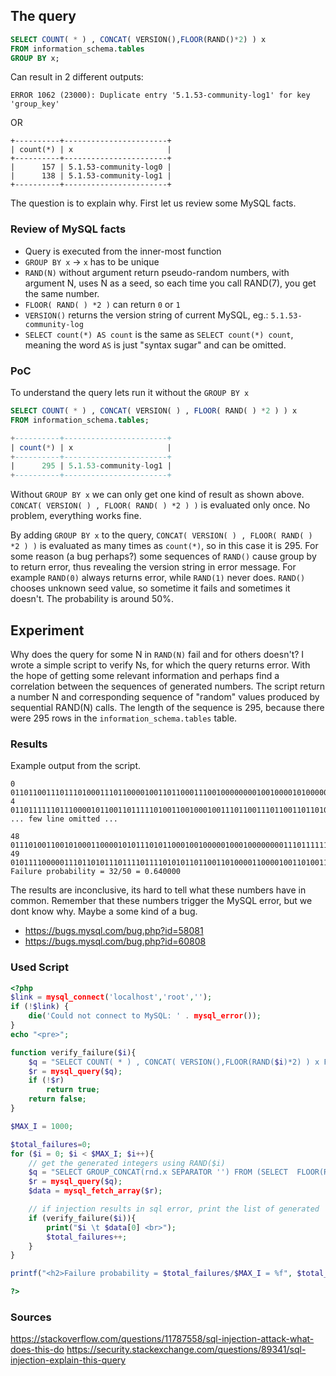 
## The query
```sql
SELECT COUNT( * ) , CONCAT( VERSION(),FLOOR(RAND()*2) ) x
FROM information_schema.tables
GROUP BY x;
```
Can result in 2 different outputs:
```
ERROR 1062 (23000): Duplicate entry '5.1.53-community-log1' for key 'group_key'
```
OR
```
+----------+-----------------------+
| count(*) | x                     |
+----------+-----------------------+
|      157 | 5.1.53-community-log0 |
|      138 | 5.1.53-community-log1 |
+----------+-----------------------+
```
The question is to explain why. First let us review some MySQL facts.

### Review of MySQL facts
* Query is executed from the inner-most function
* `GROUP BY x` -> `x` has to be unique
* `RAND(N)` without argument return pseudo-random numbers, with argument N, uses N as a seed, so each time you call RAND(7), you get the same number. 
* `FLOOR( RAND( ) *2 )` can return `0` or `1`
* `VERSION()` returns the version string of current MySQL, eg.: `5.1.53-community-log`
* `SELECT count(*) AS count` is the same as `SELECT count(*) count`, meaning the word `AS` is just "syntax sugar" and can be omitted. 

### PoC
To understand the query lets run it without the `GROUP BY x`
```sql
SELECT COUNT( * ) , CONCAT( VERSION( ) , FLOOR( RAND( ) *2 ) ) x
FROM information_schema.tables;

+----------+-----------------------+
| count(*) | x                     |
+----------+-----------------------+
|      295 | 5.1.53-community-log1 |
+----------+-----------------------+
```
Without `GROUP BY x` we can only get one kind of result as shown above. `CONCAT( VERSION( ) , FLOOR( RAND( ) *2 ) )` is evaluated only once. No problem, everything works fine.


By adding `GROUP BY x` to the query, `CONCAT( VERSION( ) , FLOOR( RAND( ) *2 ) )` is evaluated as many times as `count(*)`, so in this case it is 295. For some reason (a bug perhaps?) some sequences of `RAND()` cause group by to return error, thus revealing the version string in error message. For example `RAND(0)` always returns error, while `RAND(1)` never does. `RAND()` chooses unknown seed value, so sometime it fails and sometimes it doesn't. The probability is around 50%.

## Experiment
Why does the query for some N in `RAND(N)` fail and for others doesn't? I wrote a simple script to verify Ns, for which the query returns error. With the hope of getting some relevant information and perhaps find a correlation between the sequences of generated numbers. The script return a number N and corresponding sequence of "random" values produced by sequential RAND(N) calls. The length of the sequence is 295, because there were 295 rows in the `information_schema.tables` table.

### Results

Example output from the script.
```
0 	 0110110011101110100011101100001001101100011100100000000100100001010000001011111011001001111111011001000011110000101100101001110000010000011000110100001011010001010010001001110001101000010001010001011011100011111111001000101010111010000100010001110010110100110010101011010100110010110000100010100 
4 	 0110111111011100001011001101111101001100100010011101100111011001101101001111100010010100101011011111001001011001110011111110000110010001000000101110101000001110010110100000111110100101110100101101011000100000110100011100010001100001110000111110000101001010010011100100110111011011101010011010101 
... few line omitted ...

48 	 0111010011001010001100001010111010110001001000001000100000000111011111101000101001100110001000110011110110100100010011011111101010001011010100111100111000111111100010000000011110010110000000111011110001011111010010001100101111101110011111010001110110001000110000101011100101001000100111101110011 
49 	 0101111000001110110101110111101111010101101100110100001100001001101001101001110000110110001011001010011011011011111011011001010100011011010110001010011101011101000111100011001001110001110100010001100101111111100011110000100100010110101101111101110011001010001110100101000011110011101001100100111 
Failure probability = 32/50 = 0.640000 
```

The results are inconclusive, its hard to tell what these numbers have in common.
Remember that these numbers trigger the MySQL error, but we dont know why. Maybe a some kind of a bug.
* https://bugs.mysql.com/bug.php?id=58081
* https://bugs.mysql.com/bug.php?id=60808


### Used Script
```php
<?php 
$link = mysql_connect('localhost','root',''); 
if (!$link) { 
	die('Could not connect to MySQL: ' . mysql_error()); 
} 
echo "<pre>";

function verify_failure($i){
	$q = "SELECT COUNT( * ) , CONCAT( VERSION(),FLOOR(RAND($i)*2) ) x FROM information_schema.tables GROUP BY x;";
	$r = mysql_query($q);
	if (!$r)
		return true;
	return false;
}

$MAX_I = 1000;

$total_failures=0;
for ($i = 0; $i < $MAX_I; $i++){
	// get the generated integers using RAND($i)
	$q = "SELECT GROUP_CONCAT(rnd.x SEPARATOR '') FROM (SELECT  FLOOR(RAND($i)*2)x  FROM information_schema.tables) as rnd;";
	$r = mysql_query($q);
	$data = mysql_fetch_array($r);

	// if injection results in sql error, print the list of generated 'random' numbers by RAND($i) 
	if (verify_failure($i)){
		print("$i \t $data[0] <br>");
		$total_failures++;
    }
}

printf("<h2>Failure probability = $total_failures/$MAX_I = %f", $total_failures/$MAX_I);

?> 
```

### Sources
https://stackoverflow.com/questions/11787558/sql-injection-attack-what-does-this-do
https://security.stackexchange.com/questions/89341/sql-injection-explain-this-query


